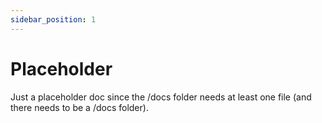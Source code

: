 ```yaml
---
sidebar_position: 1
---
```


# Placeholder

Just a placeholder doc since the /docs folder needs at least one file (and there needs to be a /docs folder).